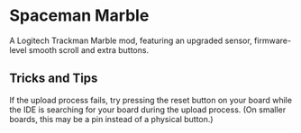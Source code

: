 # Spaceman Marble
A Logitech Trackman Marble mod, featuring an upgraded sensor, firmware-level smooth scroll and extra buttons.

## Tricks and Tips
If the upload process fails, try pressing the reset button on your board while the IDE is searching for your board during the upload process. (On smaller boards, this may be a pin instead of a physical button.)

